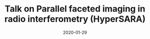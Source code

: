 ---
title: "Talk on Parallel faceted imaging in radio interferometry (HyperSARA)"
collection: talks
type: "Talk"
permalink: /talks/2020-01-29-if2020-talk
venue: 'The 4<sup>th</sup> Interferometric Imaging workshop'
date: 2020-01-29
end: 2020-02-04
location: "Hout Bay, Cape Town, South Africa"
category: "workshop"
---